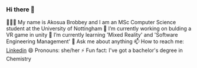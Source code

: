 ### Hi there 👋

👩🏾‍💻 My name is Akosua Brobbey and I am an MSc Computer Science student at the University of Nottingham
🔭 I’m currently working on bulding a VR game in unity
🌱 I’m currently learning 'Mixed Reality' and 'Software Engineering Management'
💬 Ask me about anything 
📫 How to reach me: [Linkedin](www.linkedin.com/in/akosua-brobbey)
😄 Pronouns: she/her
⚡ Fun fact: I've got a bachelor's degree in Chemistry

